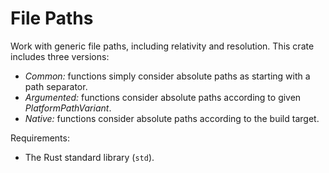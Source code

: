 # File Paths

Work with generic file paths, including relativity and resolution. This crate includes three versions:

- _Common:_ functions simply consider absolute paths as starting with a path separator.
- _Argumented:_ functions consider absolute paths according to given _PlatformPathVariant_.
- _Native:_ functions consider absolute paths according to the build target.

Requirements:

- The Rust standard library (`std`).